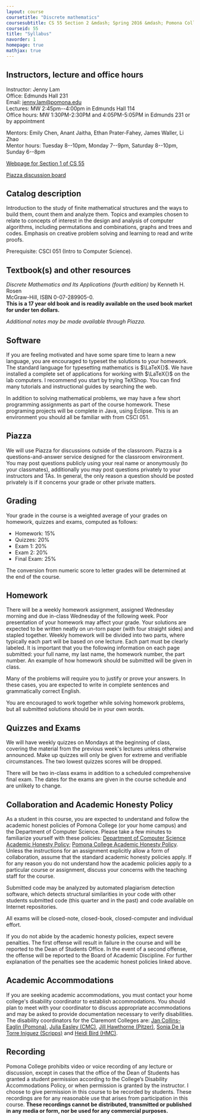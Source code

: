 ```yaml
---
layout: course
coursetitle: "Discrete mathematics"
coursesubtitle: CS 55 Section 2 &mdash; Spring 2016 &mdash; Pomona College
courseid: 55
title: "Syllabus"
navorder: 1
homepage: true
mathjax: true
---
```


## Instructors, lecture and office hours
Instructor: Jenny Lam  
Office: Edmunds Hall 231  
Email: jenny.lam@pomona.edu  
Lectures: MW 2:45pm--4:00pm in Edmunds Hall 114  
Office hours: MW 1:30PM-2:30PM and 4:05PM-5:05PM in Edmunds 231 or by appointment    

Mentors: Emily Chen, Anant Jaitha, Ethan Prater-Fahey, James Waller, Li Zhao  
Mentor hours: Tuesday 8--10pm, Monday 7--9pm, Saturday 8--10pm, Sunday 6--8pm  

[Webpage for Section 1 of CS 55](http://www.michaeljbannister.com/teaching/55-s16)

[Piazza discussion board](https://piazza.com/pomona/spring2016/cs55/home)


## Catalog description

Introduction to the study of finite mathematical structures and the ways to build them, count them and analyze them. Topics and examples chosen to relate to concepts of interest in the design and analysis of computer algorithms, including permutations and combinations, graphs and trees and codes. Emphasis on creative problem solving and learning to read and write proofs.

Prerequisite: CSCI 051 (Intro to Computer Science).

## Textbook(s) and other resources

_Discrete Mathematics and Its Applications (fourth edition)_ by Kenneth H. Rosen  
McGraw-Hill, ISBN 0-07-289905-0.  
__This is a 17 year old book and is readily available on the used book market for under ten dollars.__  

_Additional notes may be made available through Piazza._

## Software
If you are feeling motivated and have some spare time to learn a new language, you are encouraged to typeset the solutions to your homework. The standard language for typesetting mathematics is $\LaTeX{}$. We have installed a complete set of applications for working with $\LaTeX{}$ on the lab computers. I recommend you start by trying TeXShop. You can find many tutorials and instructional guides by searching the web.

In addition to solving mathematical problems, we may have a few short programming assignments as part of the course homework. These programing projects will be complete in Java, using Eclipse. This is an environment you should all be familiar with from CSCI&nbsp;051.

## Piazza

We will use Piazza for discussions outside of the classroom. Piazza is a questions-and-answer service designed for the classroom environment. You may post questions publicly using your real name or anonymously (to your classmates), additionally you may post questions privately to your instructors and TAs. In general, the only reason a question should be posted privately is if it concerns your grade or other private matters.

## Grading

Your grade in the course is a weighted average of your grades on homework, quizzes and exams, computed as follows:

- Homework: 15%
- Quizzes: 20%
- Exam 1: 20%
- Exam 2: 20%
- Final Exam: 25%

The conversion from numeric score to letter grades will be determined at the end of the course.

## Homework
There will be a weekly homework assignment, assigned Wednesday morning and due in-class Wednesday of the following week. Poor presentation of your homework may affect your grade. Your solutions are expected to be written neatly on un-torn paper (with four straight sides) and stapled together. Weekly homework will be divided into two parts, where typically each part will be based on one lecture. Each part must be clearly labeled. It is important that you the following information on each page submitted: your full name, my last name, the homework number, the part number. An example of how homework should be submitted will be given in class.

Many of the problems will require you to justify or prove your answers. In these cases, you are expected to write in complete sentences and grammatically correct English.

You are encouraged to work together while solving homework problems, but all submitted solutions should be in your own words.

## Quizzes and Exams

We will have weekly quizzes on Mondays at the beginning of class, covering the material from the previous week's lectures unless otherwise announced. Make up quizzes will only be given for extreme and verifiable circumstances. The two lowest quizzes scores will be dropped.

There will be two in-class exams in addition to a scheduled comprehensive final exam. The dates for the exams are given in the course schedule and are unlikely to change.

## Collaboration and Academic Honesty Policy

As a student in this course, you are expected to understand and follow the academic honest policies of Pomona College (or your home campus) and the Department of Computer Science. Please take a few minutes to familiarize yourself with these policies: [Department of Computer Science Academic Honesty Policy](http://www.cs.pomona.edu/academichonesty); [Pomona College Academic Honesty Policy](http://catalog.pomona.edu/content.php?catoid=7&navoid=394). Unless the instructions for an assignment explicitly allow a form of collaboration, assume that the standard academic honesty policies apply. If for any reason you do not understand how the academic policies apply to a particular course or assignment, discuss your concerns with the teaching staff for the course.

Submitted code may be analyzed by automated plagiarism detection software, which detects structural similarities in your code with other students submitted code (this quarter and in the past) and code available on Internet repositories.

All exams will be closed-note, closed-book, closed-computer and individual effort.

If you do not abide by the academic honesty policies, expect severe penalties. The first offense will result in failure in the course and will be reported to the Dean of Students Office. In the event of a second offense, the offense will be reported to the Board of Academic Discipline. For further explanation of the penalties see the academic honest policies linked above.

## Academic Accommodations
If you are seeking academic accommodations, you must contact your home college's disability coordinator to establish accommodations. You should plan to meet with your coordinator to discuss appropriate accommodations and may be asked to provide documentation necessary to verify disabilities. The disability coordinators for the Claremont Colleges are:
<a href='mailto:Jan.Collins-Eaglin@pomona.edu'>Jan Collins-Eaglin (Pomona)</a>,
<a href='mailto:julia.easley@claremontmckenna.edu'>Julia Easley (CMC)</a>,
<a href='mailto:Jill_Hawthorne@pitzer.edu'>Jill Hawthorne (Pitzer)</a>,
<a href='mailto:sdelator@scrippscollege.edu'>Sonia De la Torre Iniguez (Scripps)</a> and
<a href='mailto:hbird@hmc.edu'>Heidi Bird (HMC)</a>.

## Recording
Pomona College prohibits video or voice recording of any lecture or discussion, except in cases that the office of the Dean of Students has granted a student permission according to the College’s Disability Accommodations Policy, or when permission is granted by the instructor. I choose to give permission in this course to be recorded by students. These recordings are for any reasonable use that arises from participation in this course. __These recordings cannot be distributed, transmitted or published in any media or form, nor be used for any commercial purposes.__
